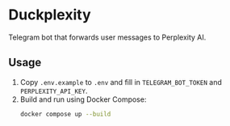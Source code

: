 # Duckplexity

Telegram bot that forwards user messages to Perplexity AI.

## Usage
1. Copy `.env.example` to `.env` and fill in `TELEGRAM_BOT_TOKEN` and `PERPLEXITY_API_KEY`.
2. Build and run using Docker Compose:
   ```bash
   docker compose up --build
   ```
